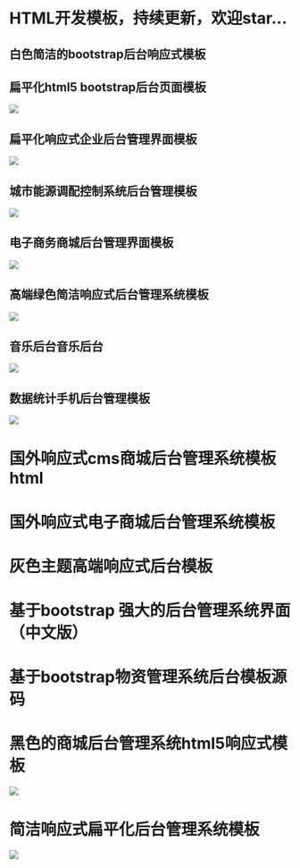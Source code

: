 
# HTML开发模板，持续更新，欢迎star...

## 白色简洁的bootstrap后台响应式模板

## 扁平化html5 bootstrap后台页面模板
![](https://github.com/wenfengSAT/wenfengSAT-UI/blob/master/%E7%B2%BE%E5%93%81%E5%90%8E%E5%8F%B0%E7%AE%A1%E7%90%86%E7%B3%BB%E7%BB%9F%E6%A8%A1%E6%9D%BF%E5%A4%A7%E9%9B%86%E5%90%88/%E6%89%81%E5%B9%B3%E5%8C%96html5%20bootstrap%E5%90%8E%E5%8F%B0%E9%A1%B5%E9%9D%A2%E6%A8%A1%E6%9D%BF/%E9%A2%84%E8%A7%88%E5%9B%BE/1123.png?raw=true)
## 扁平化响应式企业后台管理界面模板
![](https://github.com/wenfengSAT/wenfengSAT-UI/blob/master/%E7%B2%BE%E5%93%81%E5%90%8E%E5%8F%B0%E7%AE%A1%E7%90%86%E7%B3%BB%E7%BB%9F%E6%A8%A1%E6%9D%BF%E5%A4%A7%E9%9B%86%E5%90%88/%E5%9F%8E%E5%B8%82%E8%83%BD%E6%BA%90%E8%B0%83%E9%85%8D%E6%8E%A7%E5%88%B6%E7%B3%BB%E7%BB%9F%E5%90%8E%E5%8F%B0%E7%AE%A1%E7%90%86%E6%A8%A1%E6%9D%BF/%E9%A2%84%E8%A7%88%E5%9B%BE/11.jpg?raw=true)
## 城市能源调配控制系统后台管理模板
![](https://github.com/wenfengSAT/wenfengSAT-UI/blob/master/%E7%B2%BE%E5%93%81%E5%90%8E%E5%8F%B0%E7%AE%A1%E7%90%86%E7%B3%BB%E7%BB%9F%E6%A8%A1%E6%9D%BF%E5%A4%A7%E9%9B%86%E5%90%88/%E6%89%81%E5%B9%B3%E5%8C%96%E5%93%8D%E5%BA%94%E5%BC%8F%E4%BC%81%E4%B8%9A%E5%90%8E%E5%8F%B0%E7%AE%A1%E7%90%86%E7%95%8C%E9%9D%A2%E6%A8%A1%E6%9D%BF/%E9%A2%84%E8%A7%88%E5%9B%BE/1.jpg?raw=true)
## 电子商务商城后台管理界面模板
![](https://github.com/wenfengSAT/wenfengSAT-UI/blob/master/%E7%B2%BE%E5%93%81%E5%90%8E%E5%8F%B0%E7%AE%A1%E7%90%86%E7%B3%BB%E7%BB%9F%E6%A8%A1%E6%9D%BF%E5%A4%A7%E9%9B%86%E5%90%88/%E7%94%B5%E5%AD%90%E5%95%86%E5%8A%A1%E5%95%86%E5%9F%8E%E5%90%8E%E5%8F%B0%E7%AE%A1%E7%90%86%E7%95%8C%E9%9D%A2%E6%A8%A1%E6%9D%BF/%E9%A2%84%E8%A7%88%E5%9B%BE/%E9%A2%84%E8%A7%88%E5%9B%BE.jpg?raw=true)
## 高端绿色简洁响应式后台管理系统模板
![](https://github.com/wenfengSAT/wenfengSAT-UI/blob/master/%E7%B2%BE%E5%93%81%E5%90%8E%E5%8F%B0%E7%AE%A1%E7%90%86%E7%B3%BB%E7%BB%9F%E6%A8%A1%E6%9D%BF%E5%A4%A7%E9%9B%86%E5%90%88/%E7%94%B5%E5%AD%90%E5%95%86%E5%8A%A1%E5%95%86%E5%9F%8E%E5%90%8E%E5%8F%B0%E7%AE%A1%E7%90%86%E7%95%8C%E9%9D%A2%E6%A8%A1%E6%9D%BF/%E9%A2%84%E8%A7%88%E5%9B%BE/%E9%A2%84%E8%A7%88%E5%9B%BE.jpg?raw=true)
## 音乐后台音乐后台
![](https://github.com/wenfengSAT/wenfengSAT-UI/blob/master/%E7%B2%BE%E5%93%81%E5%90%8E%E5%8F%B0%E7%AE%A1%E7%90%86%E7%B3%BB%E7%BB%9F%E6%A8%A1%E6%9D%BF%E5%A4%A7%E9%9B%86%E5%90%88/%E9%9F%B3%E4%B9%90%E5%90%8E%E5%8F%B0/%E6%88%AA%E5%9B%BE/1.png?raw=true)
## 数据统计手机后台管理模板
![](https://github.com/wenfengSAT/wenfengSAT-UI/blob/master/%E7%B2%BE%E5%93%81%E5%90%8E%E5%8F%B0%E7%AE%A1%E7%90%86%E7%B3%BB%E7%BB%9F%E6%A8%A1%E6%9D%BF%E5%A4%A7%E9%9B%86%E5%90%88/%E6%95%B0%E6%8D%AE%E7%BB%9F%E8%AE%A1%E6%89%8B%E6%9C%BA%E5%90%8E%E5%8F%B0%E7%AE%A1%E7%90%86%E6%A8%A1%E6%9D%BF/%E9%A2%84%E8%A7%88%E5%9B%BE/76.jpg?raw=true)
# 国外响应式cms商城后台管理系统模板html
# 国外响应式电子商城后台管理系统模板
# 灰色主题高端响应式后台模板
# 基于bootstrap 强大的后台管理系统界面（中文版）
# 基于bootstrap物资管理系统后台模板源码
# 黑色的商城后台管理系统html5响应式模板
![](https://github.com/wenfengSAT/wenfengSAT-UI/blob/master/%E7%B2%BE%E5%93%81%E5%90%8E%E5%8F%B0%E7%AE%A1%E7%90%86%E7%B3%BB%E7%BB%9F%E6%A8%A1%E6%9D%BF%E5%A4%A7%E9%9B%86%E5%90%88/%E9%BB%91%E8%89%B2%E7%9A%84%E5%95%86%E5%9F%8E%E5%90%8E%E5%8F%B0%E7%AE%A1%E7%90%86%E7%B3%BB%E7%BB%9Fhtml5%E5%93%8D%E5%BA%94%E5%BC%8F%E6%A8%A1%E6%9D%BF/%E9%A2%84%E8%A7%88%E5%9B%BE/1.jpg?raw=true)
# 简洁响应式扁平化后台管理系统模板
![](https://github.com/wenfengSAT/wenfengSAT-UI/blob/master/%E7%B2%BE%E5%93%81%E5%90%8E%E5%8F%B0%E7%AE%A1%E7%90%86%E7%B3%BB%E7%BB%9F%E6%A8%A1%E6%9D%BF%E5%A4%A7%E9%9B%86%E5%90%88/%E7%AE%80%E6%B4%81%E5%93%8D%E5%BA%94%E5%BC%8F%E6%89%81%E5%B9%B3%E5%8C%96%E5%90%8E%E5%8F%B0%E7%AE%A1%E7%90%86%E7%B3%BB%E7%BB%9F%E6%A8%A1%E6%9D%BF/%E5%93%8D%E5%BA%94%E5%BC%8F%E6%89%81%E5%B9%B3%E5%8C%96%E7%AE%80%E6%B4%81%E5%90%8E%E5%8F%B0%E7%AE%A1%E7%90%86%E7%B3%BB%E7%BB%9F%E6%A8%A1%E6%9D%BF/%E9%A2%84%E8%A7%88%E5%9B%BE/1552832984(1).jpg?raw=true)




